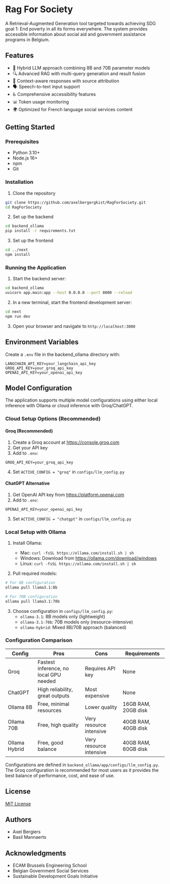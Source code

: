# Rag For Society

A Retrieval-Augmented Generation tool targeted towards achieving SDG goal 1: End poverty in all its forms everywhere. The system provides accessible information about social aid and government assistance programs in Belgium.

## Features

- 🤖 Hybrid LLM approach combining 8B and 70B parameter models
- 🔍 Advanced RAG with multi-query generation and result fusion
- 🎯 Context-aware responses with source attribution
- 🗣️ Speech-to-text input support
- ♿ Comprehensive accessibility features
- 📊 Token usage monitoring
- 🌍 Optimized for French language social services content

## Getting Started

### Prerequisites

- Python 3.10+
- Node.js 16+
- npm
- Git

### Installation

1. Clone the repository

```bash
git clone https://github.com/axelbergergkist/RagForSociety.git
cd RagForSociety
```

2. Set up the backend

```bash
cd backend_ollama
pip install -r requirements.txt
```

3. Set up the frontend

```bash
cd ../next
npm install
```

### Running the Application

1. Start the backend server:

```bash
cd backend_ollama
uvicorn app.main:app --host 0.0.0.0 --port 8000 --reload
```

2. In a new terminal, start the frontend development server:

```bash
cd next
npm run dev
```

3. Open your browser and navigate to `http://localhost:3000`

## Environment Variables

Create a `.env` file in the backend_ollama directory with:

```env
LANGCHAIN_API_KEY=your_langchain_api_key
GROQ_API_KEY=your_groq_api_key
OPENAI_API_KEY=your_openai_api_key
```

## Model Configuration

The application supports multiple model configurations using either local inference with Ollama or cloud inference with Groq/ChatGPT.

### Cloud Setup Options (Recommended)

#### Groq (Recommended)

1. Create a Groq account at https://console.groq.com
2. Get your API key
3. Add to `.env`:

```env
GROQ_API_KEY=your_groq_api_key
```

4. Set `ACTIVE_CONFIG = "groq"` in `configs/llm_config.py`

#### ChatGPT Alternative

1. Get OpenAI API key from https://platform.openai.com
2. Add to `.env`:

```env
OPENAI_API_KEY=your_openai_api_key
```

3. Set `ACTIVE_CONFIG = "chatgpt"` in `configs/llm_config.py`

### Local Setup with Ollama

1. Install Ollama:

   - Mac: `curl -fsSL https://ollama.com/install.sh | sh`
   - Windows: Download from https://ollama.com/download/windows
   - Linux: `curl -fsSL https://ollama.com/install.sh | sh`

2. Pull required models:

```bash
# For 8B configuration
ollama pull llama3.1:8b

# For 70B configuration
ollama pull llama3.1:70b
```

3. Choose configuration in `configs/llm_config.py`:
   - `ollama-3.1`: 8B models only (lightweight)
   - `ollama-3.1-70b`: 70B models only (resource-intensive)
   - `ollama-hybrid`: Mixed 8B/70B approach (balanced)

### Configuration Comparison

| Config        | Pros                                   | Cons                      | Requirements        |
| ------------- | -------------------------------------- | ------------------------- | ------------------- |
| Groq          | Fastest inference, no local GPU needed | Requires API key          | None                |
| ChatGPT       | High reliability, great outputs        | Most expensive            | None                |
| Ollama 8B     | Free, minimal resources                | Lower quality             | 16GB RAM, 20GB disk |
| Ollama 70B    | Free, high quality                     | Very resource intensive   | 40GB RAM, 40GB disk |
| Ollama Hybrid | Free, good balance                     | Very resource intensive   | 40GB RAM, 60GB disk |

Configurations are defined in `backend_ollama/app/configs/llm_config.py`. The Groq configuration is recommended for most users as it provides the best balance of performance, cost, and ease of use.

## License

[MIT License](LICENSE)

## Authors

- Axel Bergiers
- Basil Mannaerts

## Acknowledgments

- ECAM Brussels Engineering School
- Belgian Government Social Services
- Sustainable Development Goals Initiative

